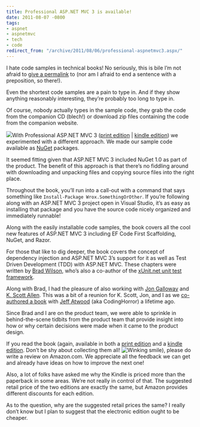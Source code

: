 ```yaml
---
title: Professional ASP.NET MVC 3 is available!
date: 2011-08-07 -0800
tags:
- aspnet
- aspnetmvc
- tech
- code
redirect_from: "/archive/2011/08/06/professional-aspnetmvc3.aspx/"
---
```


I hate code samples in technical books! No seriously, this is bile I’m
not afraid to [give a
permalink](http://www.hanselman.com/blog/DontGiveBileAPermalinkFindingBalanceWithinTheNoAssholeRule.aspx "Don't give bile a permalink")
to (nor am I afraid to end a sentence with a preposition, so there!).

Even the shortest code samples are a pain to type in. And if they show
anything reasonably interesting, they’re probably too long to type in.

Of course, nobody actually types in the sample code, they grab the code
from the companion CD (blech!) or download zip files containing the code
from the companion website.

[![](http://ws.assoc-amazon.com/widgets/q?_encoding=UTF8&Format=_SL160_&ASIN=1118076583&MarketPlace=US&ID=AsinImage&WS=1&tag=youvebeenhaac-20&ServiceVersion=20070822)](http://www.amazon.com/gp/product/1118076583/ref=as_li_ss_il?ie=UTF8&tag=youvebeenhaac-20&linkCode=as2&camp=217145&creative=399373&creativeASIN=1118076583)With
Professional ASP.NET MVC 3 ([print
edition](http://www.amazon.com/gp/product/1118076583/ref=as_li_ss_tl?ie=UTF8&tag=youvebeenhaac-20&linkCode=as2&camp=217145&creative=399373&creativeASIN=1118076583 "Print Edition")
| [kindle
edition](http://www.amazon.com/gp/product/B005EHG1TI/ref=as_li_ss_tl?ie=UTF8&tag=youvebeenhaac-20&linkCode=as2&camp=217145&creative=399373&creativeASIN=B005EHG1TI))
we experimented with a different approach. We made our sample code
available as [NuGet](http://nuget.org/ "NuGet") packages.

It seemed fitting given that ASP.NET MVC 3 included NuGet 1.0 as part of
the product. The benefit of this approach is that there’s no fiddling
around with downloading and unpacking files and copying source files
into the right place.

Throughout the book, you’ll run into a call-out with a command that says
something like `Install-Package Wrox.SomethingOrOther`. If you’re
following along with an ASP.NET MVC 3 project open in Visual Studio,
it’s as easy as installing that package and you have the source code
nicely organized and immediately runnable!

Along with the easily installable code samples, the book covers all the
cool new features of ASP.NET MVC 3 including EF Code First Scaffolding,
NuGet, and Razor.

For those that like to dig deeper, the book covers the concept of
dependency injection and ASP.NET MVC 3’s support for it as well as Test
Driven Development (TDD) with ASP.NET MVC. These chapters were written
by [Brad Wilson](http://bradwilson.typepad.com/ "Brad Wilson's Blog"),
who’s also a co-author of the [xUnit.net unit test
framework](http://xunit.codeplex.com/ "xUnit").

Along with Brad, I had the pleasure of also working with [Jon
Galloway](http://weblogs.asp.net/jgalloway/ "Jon Galloway") and [K.
Scott Allen](http://odetocode.com/Blogs/scott/). This was a bit of a
reunion for K. Scott, Jon, and I as we [co-authored a
book](http://www.amazon.com/ASP-Net-2-0-Anthology-Essential-Tricks/dp/098028581X "ASP.NET 2 Anthology")
with [Jeff Atwood](http://codinghorror.com/ "CodingHorror") (aka
CodingHorror) a lifetime ago.

Since Brad and I are on the product team, we were able to sprinkle in
behind-the-scene tidbits from the product team that provide insight into
how or why certain decisions were made when it came to the product
design.

If you read the book (again, available in both a [print
edition](http://www.amazon.com/gp/product/1118076583/ref=as_li_ss_tl?ie=UTF8&tag=youvebeenhaac-20&linkCode=as2&camp=217145&creative=399373&creativeASIN=1118076583 "Print Edition")
and a [kindle
edition](http://www.amazon.com/gp/product/B005EHG1TI/ref=as_li_ss_tl?ie=UTF8&tag=youvebeenhaac-20&linkCode=as2&camp=217145&creative=399373&creativeASIN=B005EHG1TI).
Don’t be shy about collecting them all! ![Winking
smile](https://haacked.com/images/haacked_com/WindowsLiveWriter/0b64ea6cbad6_1365C/wlEmoticon-winkingsmile_2.png)),
please do write a review on Amazon.com. We appreciate all the feedback
we can get and already have ideas on how to improve the next one!

Also, a lot of folks have asked me why the Kindle is priced more than
the paperback in some areas. We’re not really in control of that. The
suggested retail price of the two editions are exactly the same, but
Amazon provides different discounts for each edition.

As to the question, why are the suggested retail prices the same? I
really don’t know but I plan to suggest that the electronic edition
ought to be cheaper.


